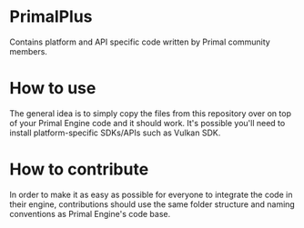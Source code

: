 # PrimalPlus
Contains platform and API specific code written by Primal community members.

# How to use
The general idea is to simply copy the files from this repository over on top of your Primal Engine code and it should work. It's possible you'll need to install platform-specific SDKs/APIs such as Vulkan SDK.

# How to contribute
In order to make it as easy as possible for everyone to integrate the code in their engine, contributions should use the same folder structure and naming conventions as Primal Engine's code base.
